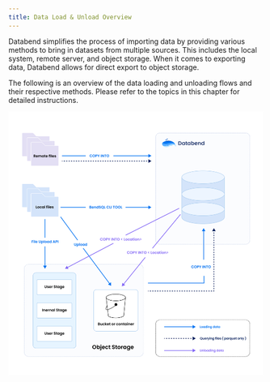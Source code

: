 ```yaml
---
title: Data Load & Unload Overview
---
```


Databend simplifies the process of importing data by providing various methods to bring in datasets from multiple sources. This includes the local system, remote server, and object storage. When it comes to exporting data, Databend allows for direct export to object storage. 

The following is an overview of the data loading and unloading flows and their respective methods. Please refer to the topics in this chapter for detailed instructions.

![Alt text](../../public/img/load/load-unload.png)